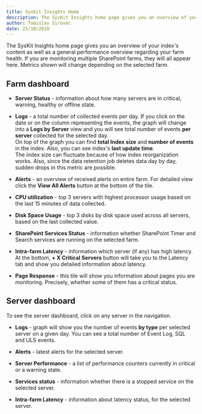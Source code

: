 ```yaml
---
title: SysKit Insights Home 
description: The SysKit Insights home page gives you an overview of your index's contents as well as a general performance overview regarding your farm health.
author: Tomislav Sirovec
date: 25/10/2018
---
```


The SysKit Insights home page gives you an overview of your index's content as well as a general performance overview regarding your farm health.
If you are monitoring multiple SharePoint farms, they will all appear here. Metrics shown will change depending on the selected farm.

## Farm dashboard

* __Server Status__ - information about how many servers are in critical, warning, healthy or offline state. 

* __Logs__ - a total number of collected events per day. If you click on the date or on the column representing the events, the graph will change into a __Logs by Server__ view and you will see total number of events __per server__ collected for the selected day.  
On top of the graph you can find __total Index size__ and __number of events__ in the index. Also, you can see index's __last update time__.  
The index size can fluctuate because of how index reorganization works. Also, since the data retention job deletes data day by day, sudden drops in this metric are possible.  

* __Alerts__ - an overview of received alerts on entire farm. For detailed view click the __View All Alerts__ button at the bottom of the tile. 

* __CPU utilization__ - top 3 servers with highest processor usage based on the last 15 minutes of data collected.

* __Disk Space Usage__ - top 3 disks by disk space used across all servers, based on the last collected value.

* __SharePoint Services Status__ - information whether SharePoint Timer and Search services are running on the selected farm.

* __Intra-farm Latency__ - information which server (if any) has high latency. At the bottom, __+ X Critical Servers__ button will take you to the Latency tab and show you detailed information about latency.

* __Page Response__ - this tile will show you information about pages you are monitoring. Precisely, whether some of them has a critical status. 


## Server dashboard

To see the server dashboard, click on any server in the navigation.

* __Logs__ -  graph will show you the number of events __by type__ per selected server on a given day. You can see a total number of Event Log, SQL and ULS events.  

* __Alerts__ - latest alerts for the selected server. 

* __Server Performance__ - a list of performance counters currently in critical or a warning state. 

* __Services status__ - information whether there is a stopped service on the selected server.

* __Intra-farm Latency__ - information about latency status, for the selected server.


